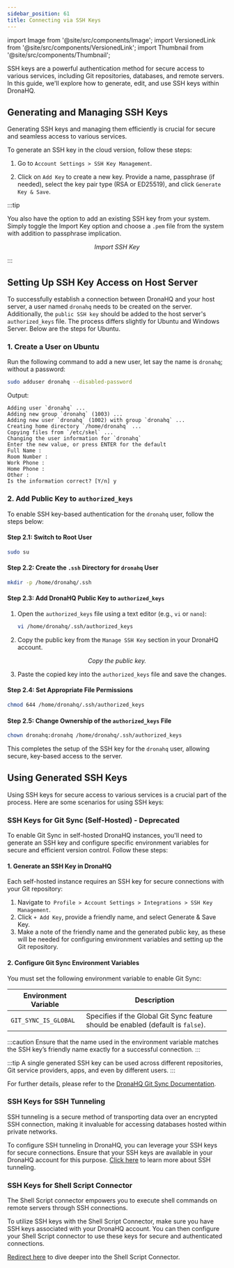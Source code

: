 ```yaml
---
sidebar_position: 61
title: Connecting via SSH Keys
---
```

import Image from '@site/src/components/Image';
import VersionedLink from '@site/src/components/VersionedLink';
import Thumbnail from '@site/src/components/Thumbnail';



SSH keys are a powerful authentication method for secure access to various services, including Git repositories, databases, and remote servers. In this guide, we'll explore how to generate, edit, and use SSH keys within DronaHQ.

## Generating and Managing SSH Keys

Generating SSH keys and managing them efficiently is crucial for secure and seamless access to various services.



To generate an SSH key in the cloud version, follow these steps:

1. Go to `Account Settings > SSH Key Management`.

2. Click on `Add Key` to create a new key. Provide a name, passphrase (if needed), select the key pair type (RSA or ED25519), and click `Generate Key & Save`.


:::tip

You also have the option to add an existing SSH key from your system. Simply toggle the Import Key option and choose a `.pem` file from the system with addition to passphrase implication.

<figure>
  <Thumbnail src="/img/advanced-concepts/connecting-via-ssh-keys/import-key.png" alt="Import SSH Key" />
  <figcaption align = "center"><i>Import SSH Key</i></figcaption>
</figure>

:::

## Setting Up SSH Key Access on Host Server

To successfully establish a connection between DronaHQ and your host server, a user named `dronahq` needs to be created on the server. Additionally, the `public SSH key` should be added to the host server's `authorized_keys` file. The process differs slightly for Ubuntu and Windows Server. Below are the steps for Ubuntu.

### 1. Create a User on Ubuntu

Run the following command to add a new user, let say the name is `dronahq`; without a password:

```bash
sudo adduser dronahq --disabled-password
```

Output:

```
Adding user `dronahq` ...
Adding new group `dronahq` (1003) ...
Adding new user `dronahq` (1002) with group `dronahq` ...
Creating home directory `/home/dronahq` ...
Copying files from `/etc/skel` ...
Changing the user information for `dronahq`
Enter the new value, or press ENTER for the default
Full Name :
Room Number :
Work Phone :
Home Phone :
Other :
Is the information correct? [Y/n] y
```
### 2. Add Public Key to `authorized_keys`

To enable SSH key-based authentication for the `dronahq` user, follow the steps below:

#### Step 2.1: Switch to Root User

```bash
sudo su
```

#### Step 2.2: Create the `.ssh` Directory for `dronahq` User

```bash
mkdir -p /home/dronahq/.ssh
```

#### Step 2.3: Add DronaHQ Public Key to `authorized_keys`

1. Open the `authorized_keys` file using a text editor (e.g., `vi` or `nano`):

   ```bash
   vi /home/dronahq/.ssh/authorized_keys
   ```

2. Copy the public key from the `Manage SSH Key` section in your DronaHQ account.
<figure>
  <Thumbnail src="/img/advanced-concepts/connecting-via-ssh-keys/public.png" alt="Copy the public key." />
  <figcaption align = "center"><i>Copy the public key.</i></figcaption>
</figure>

3. Paste the copied key into the `authorized_keys` file and save the changes.

#### Step 2.4: Set Appropriate File Permissions

```bash
chmod 644 /home/dronahq/.ssh/authorized_keys
```

#### Step 2.5: Change Ownership of the `authorized_keys` File

```bash
chown dronahq:dronahq /home/dronahq/.ssh/authorized_keys
```

This completes the setup of the SSH key for the `dronahq` user, allowing secure, key-based access to the server.


## Using Generated SSH Keys

Using SSH keys for secure access to various services is a crucial part of the process. Here are some scenarios for using SSH keys:

### SSH Keys for Git Sync (Self-Hosted) - Deprecated


To enable Git Sync in self-hosted DronaHQ instances, you'll need to generate an SSH key and configure specific environment variables for secure and efficient version control. Follow these steps:

#### 1. Generate an SSH Key in DronaHQ
Each self-hosted instance requires an SSH key for secure connections with your Git repository:
1. Navigate to` Profile > Account Settings > Integrations > SSH Key Management`.
2. Click `+ Add Key`, provide a friendly name, and select Generate & Save Key.
3. Make a note of the friendly name and the generated public key, as these will be needed for configuring environment variables and setting up the Git repository.

#### 2. Configure Git Sync Environment Variables
You must set the following environment variable to enable Git Sync:

| Environment Variable       | Description                                                                                       |
|----------------------------|---------------------------------------------------------------------------------------------------|
| `GIT_SYNC_IS_GLOBAL`       | Specifies if the Global Git Sync feature should be enabled (default is `false`).                  |

:::caution
 Ensure that the name used in the environment variable matches the SSH key’s friendly name exactly for a successful connection.
:::

:::tip 
A single generated SSH key can be used across different repositories, Git service providers, apps, and even by different users.
:::

For further details, please refer to the [DronaHQ Git Sync Documentation](https://docs.dronahq.com/git-sync-global/).



### SSH Keys for SSH Tunneling

SSH tunneling is a secure method of transporting data over an encrypted SSH connection, making it invaluable for accessing databases hosted within private networks. 

To configure SSH tunneling in DronaHQ, you can leverage your SSH keys for secure connections. Ensure that your SSH keys are available in your DronaHQ account for this purpose. [Click here](/datasource-concepts/ssh-tunneling) to learn more about SSH tunneling.

### SSH Keys for Shell Script Connector

The Shell Script connector empowers you to execute shell commands on remote servers through SSH connections. 

To utilize SSH keys with the Shell Script Connector, make sure you have SSH keys associated with your DronaHQ account. You can then configure your Shell Script connector to use these keys for secure and authenticated connections. 

[Redirect here](/reference/connectors/shell-script) to dive deeper into the Shell Script Connector.

